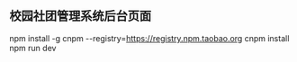 ## 校园社团管理系统后台页面
npm install -g cnpm --registry=https://registry.npm.taobao.org
cnpm install
npm run dev